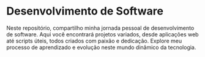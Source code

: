 # Desenvolvimento de Software
Neste repositório, compartilho minha jornada pessoal de desenvolvimento de software. Aqui você encontrará projetos variados, desde aplicações web até scripts úteis, todos criados com paixão e dedicação. Explore meu processo de aprendizado e evolução neste mundo dinâmico da tecnologia.
